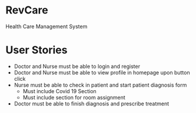 # RevCare
Health Care Management System

# User Stories
- Doctor and Nurse must be able to login and register
- Doctor and Nurse must be able to view profile in homepage upon button click
- Nurse must be able to check in patient and start patient diagnosis form
    - Must include Covid 19 Section
    - Must include section for room assignment
- Doctor must be able to finish diagnosis and prescribe treatment
